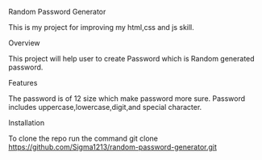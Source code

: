 Random Password Generator

This is my project for improving my html,css and js skill.

Overview

This project will help user to create Password which is Random generated password.

Features

The password is of 12 size which make password more sure.
Password includes uppercase,lowercase,digit,and special character.

Installation


To clone the repo run the command
git clone https://github.com/Sigma1213/random-password-generator.git

